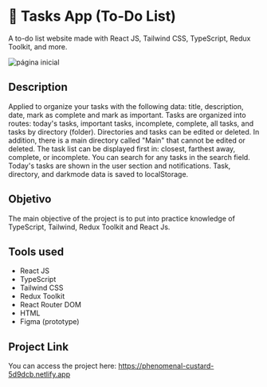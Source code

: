 # 📅 Tasks App (To-Do List)

A to-do list website made with React JS, Tailwind CSS, TypeScript, Redux Toolkit, and more.

![página inicial](https://github.com/Anirudhanx/ToDoList/blob/master/public/To-Do%20List%20_%20All%20tasks.png)

## Description
Applied to organize your tasks with the following data: title, description, date, mark as complete and mark as important.
Tasks are organized into routes: today's tasks, important tasks, incomplete, complete, all tasks, and tasks by directory (folder). Directories and tasks can be edited or deleted. In addition, there is a main directory called "Main" that cannot be edited or deleted.
The task list can be displayed first in: closest, farthest away, complete, or incomplete.
You can search for any tasks in the search field.
Today's tasks are shown in the user section and notifications.
Task, directory, and darkmode data is saved to localStorage.

## Objetivo

The main objective of the project is to put into practice knowledge of TypeScript, Tailwind, Redux Toolkit and React Js.

## Tools used

- React JS
- TypeScript
- Tailwind CSS
- Redux Toolkit
- React Router DOM
- HTML
- Figma (prototype)

## Project Link

You can access the project here: https://phenomenal-custard-5d9dcb.netlify.app


